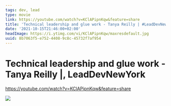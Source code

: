 ```yaml
---
tags: dev, lead
type: movie
link: https://youtube.com/watch?v=KClAPipnKqw&feature=share
title: 'Technical leadership and glue work - Tanya Reilly | #LeadDevNewYork'
date: '2021-10-15T21:46:00+02:00'
headImage: https://i.ytimg.com/vi/KClAPipnKqw/maxresdefault.jpg
uuid: 8b7063f5-e752-4408-9c8c-45732f7af954
---
```


# Technical leadership and glue work - Tanya Reilly |, LeadDevNewYork

https://youtube.com/watch?v=KClAPipnKqw&feature=share

![](https://i.ytimg.com/vi/KClAPipnKqw/maxresdefault.jpg)
